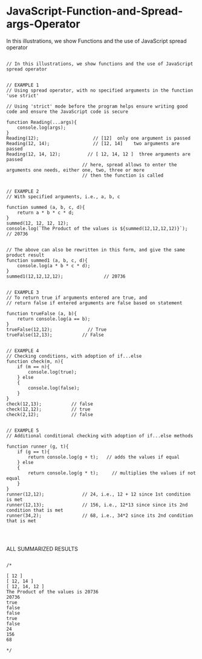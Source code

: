 # JavaScript-Function-and-Spread-args-Operator
In this illustrations, we show Functions and the use of JavaScript spread operator

<pre>
<code>
// In this illustrations, we show functions and the use of JavaScript spread operator


// EXAMPLE 1
// Using spread operator, with no specified arguments in the function
'use strict'    

// Using 'strict' mode before the program helps ensure writing good code and ensure the JavaScript code is secure

function Reading(...args){
    console.log(args);
}
Reading(12);                    // [12]  only one argument is passed
Reading(12, 14);                // [12, 14]    two arguments are passed
Reading(12, 14, 12);          // [ 12, 14, 12 ]  three arguments are passed
                            // here, spread allows to enter the arguments one needs, either one, two, three or more
                            // then the function is called


// EXAMPLE 2
// With specified arguments, i.e., a, b, c

function summed (a, b, c, d){
    return a * b * c * d;    
}
summed(12, 12, 12, 12);
console.log(`The Product of the values is ${summed(12,12,12,12)}`);        // 20736


// The above can also be rewritten in this form, and give the same product result
function summed1 (a, b, c, d){
    console.log(a * b * c * d);
}
summed1(12,12,12,12);               // 20736


// EXAMPLE 3
// To return true if arguments entered are true, and
// return false if entered arguments are false based on statement

function trueFalse (a, b){
    return console.log(a == b);
}
trueFalse(12,12);             // True
trueFalse(12,13);           // False


// EXAMPLE 4
// Checking conditions, with adoption of if...else
function check(m, n){
    if (m == n){
        console.log(true);
    } else
    {
        console.log(false);
    }
}
check(12,13);           // false
check(12,12);           // true
check(2,12);            // false


// EXAMPLE 5
// Additional conditional checking with adoption of if...else methods

function runner (g, t){
    if (g == t){
        return console.log(g + t);   // adds the values if equal
    } else
    {
        return console.log(g * t);     // multiplies the values if not equal
    }
}
runner(12,12);              // 24, i.e., 12 + 12 since 1st condition  is met
runner(12,13);              // 156, i.e., 12*13 since since its 2nd condition that is met
runner(34,2);               // 68, i.e., 34*2 since its 2nd condition that is met


</code>
</pre>

ALL SUMMARIZED RESULTS

<pre>
<code>
/*

[ 12 ]
[ 12, 14 ]
[ 12, 14, 12 ]
The Product of the values is 20736
20736
true
false
false
true
false
24
156
68

*/
</code>
</pre>
